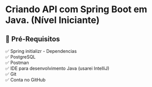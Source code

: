 <h1> Criando API com Spring Boot em Java. (Nível Iniciante)</h1>

<h2>🛑 Pré-Requisitos</h2>

<p>
✅ Spring initializr - Dependencias<br>
✅ PostgreSQL<br>
✅ Postman<br>
✅ IDE para desenvolvimento Java (usarei IntelliJ)<br>
✅ Git<br>
✅ Conta no GitHub<br>
</p>



